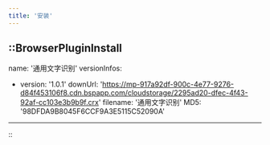 ```yaml
---
title: '安装'
---
```


::BrowserPluginInstall
---
name: '通用文字识别'
versionInfos:

- version: '1.0.1'
  downUrl: 'https://mp-917a92df-900c-4e77-9276-d84f453106f8.cdn.bspapp.com/cloudstorage/2295ad20-dfec-4f43-92af-cc103e3b9b9f.crx'
  filename: '通用文字识别'
  MD5: '98DFDA9B8045F6CCF9A3E5115C52090A'

---

::
